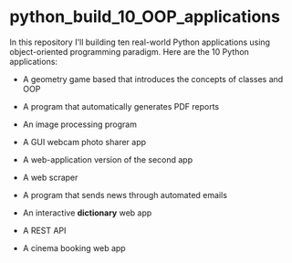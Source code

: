 # python_build_10_OOP_applications 

In this repository I'll building ten real-world Python applications using  object-oriented programming paradigm. Here are the 10 Python applications:

- A geometry game based that introduces the concepts of classes and OOP

- A program that automatically generates PDF reports

- An image processing program

- A GUI webcam photo sharer app

- A web-application version of the second app

- A web scraper

- A program that sends news through automated emails

- An interactive **dictionary** web app

- A REST API

- A cinema booking web app

